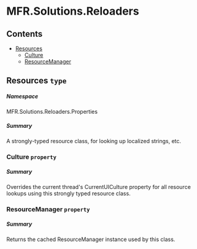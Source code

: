 <a name='assembly'></a>
# MFR.Solutions.Reloaders

## Contents

- [Resources](#T-MFR-Solutions-Reloaders-Properties-Resources 'MFR.Solutions.Reloaders.Properties.Resources')
  - [Culture](#P-MFR-Solutions-Reloaders-Properties-Resources-Culture 'MFR.Solutions.Reloaders.Properties.Resources.Culture')
  - [ResourceManager](#P-MFR-Solutions-Reloaders-Properties-Resources-ResourceManager 'MFR.Solutions.Reloaders.Properties.Resources.ResourceManager')

<a name='T-MFR-Solutions-Reloaders-Properties-Resources'></a>
## Resources `type`

##### Namespace

MFR.Solutions.Reloaders.Properties

##### Summary

A strongly-typed resource class, for looking up localized strings, etc.

<a name='P-MFR-Solutions-Reloaders-Properties-Resources-Culture'></a>
### Culture `property`

##### Summary

Overrides the current thread's CurrentUICulture property for all
  resource lookups using this strongly typed resource class.

<a name='P-MFR-Solutions-Reloaders-Properties-Resources-ResourceManager'></a>
### ResourceManager `property`

##### Summary

Returns the cached ResourceManager instance used by this class.
